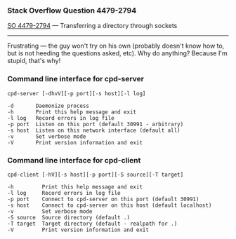 ### Stack Overflow Question 4479-2794

[SO 4479-2794](http://stackoverflow.com/q/44792794) &mdash;
Transferring a directory through sockets

<hr>

Frustrating — the guy won't try on his own (probably doesn't know how
to, but is not heeding the questions asked, etc).
Why do anything?
Because I'm stupid, that's why!

### Command line interface for cpd-server

    cpd-server [-dhvV][-p port][-s host][-l log]

    -d       Daemonize process
    -h       Print this help message and exit
    -l log   Record errors in log file
    -p port  Listen on this port (default 30991 - arbitrary)
    -s host  Listen on this network interface (default all)
    -v       Set verbose mode
    -V       Print version information and exit

### Command line interface for cpd-client

    cpd-client [-hV][-s host][-p port][-S source][-T target]

    -h         Print this help message and exit
    -l log     Record errors in log file
    -p port    Connect to cpd-server on this port (default 30991)
    -s host    Connect to cpd-server on this host (default localhost)
    -v         Set verbose mode
    -S source  Source directory (default .)
    -T target  Target directory (default - realpath for .)
    -V         Print version information and exit

